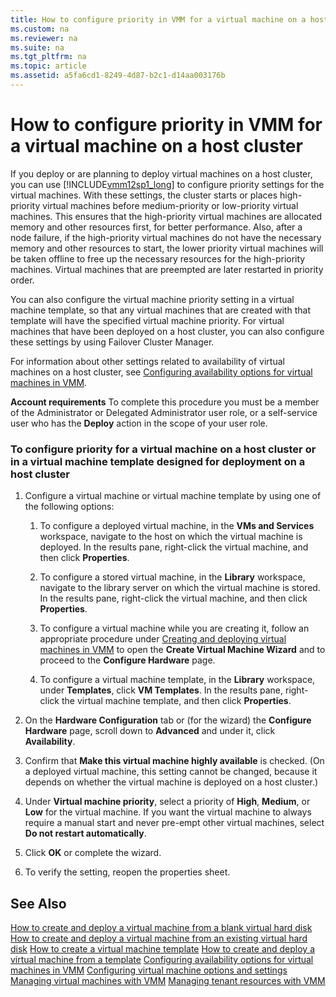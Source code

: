 ```yaml
---
title: How to configure priority in VMM for a virtual machine on a host cluster
ms.custom: na
ms.reviewer: na
ms.suite: na
ms.tgt_pltfrm: na
ms.topic: article
ms.assetid: a5fa6cd1-8249-4d87-b2c1-d14aa003176b
---
```

# How to configure priority in VMM for a virtual machine on a host cluster
If you deploy or are planning to deploy virtual machines on a host cluster, you can use [!INCLUDE[vmm12sp1_long](../Token/vmm12sp1_long_md.md)] to configure priority settings for the virtual machines. With these settings, the cluster starts or places high\-priority virtual machines before medium\-priority or low\-priority virtual machines. This ensures that the high\-priority virtual machines are allocated memory and other resources first, for better performance. Also, after a node failure, if the high\-priority virtual machines do not have the necessary memory and other resources to start, the lower priority virtual machines will be taken offline to free up the necessary resources for the high\-priority machines. Virtual machines that are preempted are later restarted in priority order.

You can also configure the virtual machine priority setting in a virtual machine template, so that any virtual machines that are created with that template will have the specified virtual machine priority. For virtual machines that have been deployed on a host cluster, you can also configure these settings by using Failover Cluster Manager.

For information about other settings related to availability of virtual machines on a host cluster, see [Configuring availability options for virtual machines in VMM](../Topic/Configuring-availability-options-for-virtual-machines-in-VMM.md).

**Account requirements** To complete this procedure you must be a member of the Administrator or Delegated Administrator user role, or a self\-service user who has the **Deploy** action in the scope of your user role.

### To configure priority for a virtual machine on a host cluster or in a virtual machine template designed for deployment on a host cluster

1.  Configure a virtual machine or virtual machine template by using one of the following options:

    1.  To configure a deployed virtual machine, in the **VMs and Services** workspace, navigate to the host on which the virtual machine is deployed. In the results pane, right\-click the virtual machine, and then click **Properties**.

    2.  To configure a stored virtual machine, in the **Library** workspace, navigate to the library server on which the virtual machine is stored. In the results pane, right\-click the virtual machine, and then click **Properties**.

    3.  To configure a virtual machine while you are creating it, follow an appropriate procedure under [Creating and deploying virtual machines in VMM](../Topic/Creating-and-deploying-virtual-machines-in-VMM.md) to open the **Create Virtual Machine Wizard** and to proceed to the **Configure Hardware** page.

    4.  To configure a virtual machine template, in the **Library** workspace, under **Templates**, click **VM Templates**. In the results pane, right\-click the virtual machine template, and then click **Properties**.

2.  On the **Hardware Configuration** tab or \(for the wizard\) the **Configure Hardware** page, scroll down to **Advanced** and under it, click **Availability**.

3.  Confirm that **Make this virtual machine highly available** is checked. \(On a deployed virtual machine, this setting cannot be changed, because it depends on whether the virtual machine is deployed on a host cluster.\)

4.  Under **Virtual machine priority**, select a priority of **High**, **Medium**, or **Low** for the virtual machine. If you want the virtual machine to always require a manual start and never pre\-empt other virtual machines, select **Do not restart automatically**.

5.  Click **OK** or complete the wizard.

6.  To verify the setting, reopen the properties sheet.

## See Also
[How to create and deploy a virtual machine from a blank virtual hard disk](../Topic/How-to-create-and-deploy-a-virtual-machine-from-a-blank-virtual-hard-disk.md)
[How to create and deploy a virtual machine from an existing virtual hard disk](../Topic/How-to-create-and-deploy-a-virtual-machine-from-an-existing-virtual-hard-disk.md)
[How to create a virtual machine template](../Topic/How-to-create-a-virtual-machine-template.md)
[How to create and deploy a virtual machine from a template](../Topic/How-to-create-and-deploy-a-virtual-machine-from-a-template.md)
[Configuring availability options for virtual machines in VMM](../Topic/Configuring-availability-options-for-virtual-machines-in-VMM.md)
[Configuring virtual machine options and settings](../Topic/Configuring-virtual-machine-options-and-settings.md)
[Managing virtual machines with VMM](../Topic/Managing-virtual-machines-with-VMM.md)
[Managing tenant resources with VMM](../Topic/Managing-tenant-resources-with-VMM.md)

